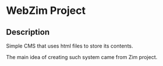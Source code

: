 # WebZim Project
## Description
Simple CMS that uses html files to store its contents.

The main idea of creating such system came from Zim project.
